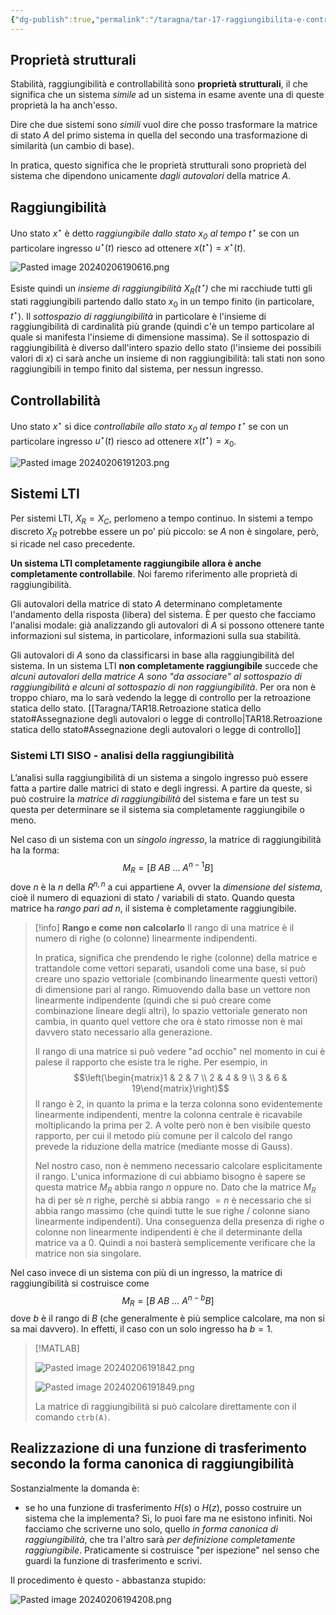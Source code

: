 ```yaml
---
{"dg-publish":true,"permalink":"/taragna/tar-17-raggiungibilita-e-controllabilita/"}
---
```


## Proprietà strutturali 
Stabilità, raggiungibilità e controllabilità sono **proprietà strutturali**, il che significa che un sistema *simile* ad un sistema in esame avente una di queste proprietà la ha anch'esso.

Dire che due sistemi sono *simili* vuol dire che posso trasformare la matrice di stato $A$ del primo sistema in quella del secondo una trasformazione di similarità (un cambio di base). 

In pratica, questo significa che le proprietà strutturali sono proprietà del sistema che dipendono unicamente *dagli autovalori* della matrice $A$.
## Raggiungibilità
Uno stato $x^\star$ è detto *raggiungibile dallo stato $x_0$ al tempo $t^\star$* se con un particolare ingresso $u^\star(t)$ riesco ad ottenere $x(t^\star)=x^\star(t)$.

![Pasted image 20240206190616.png](/img/user/img/Pasted%20image%2020240206190616.png)

Esiste quindi un *insieme di raggiungibilità $X_R(t^\star)$* che mi racchiude tutti gli stati raggiungibili partendo dallo stato $x_0$ in un tempo finito (in particolare, $t^\star$).
Il *sottospazio di raggiungibilità* in particolare è l'insieme di raggiungibilità di cardinalità più grande (quindi c'è un tempo particolare al quale si manifesta l'insieme di dimensione massima).
Se il sottospazio di raggiungibilità è diverso dall'intero spazio dello stato (l'insieme dei possibili valori di $x$) ci sarà anche un insieme di non raggiungibilità: tali stati non sono raggiungibili in tempo finito dal sistema, per nessun ingresso.
## Controllabilità
Uno stato $x^\star$ si dice *controllabile allo stato $x_0$ al tempo $t^\star$* se con un particolare ingresso $u^\star(t)$ riesco ad ottenere $x(t^\star)=x_0$.

![Pasted image 20240206191203.png](/img/user/img/Pasted%20image%2020240206191203.png)

## Sistemi LTI
Per sistemi LTI, $X_R=X_C$, perlomeno a tempo continuo.
In sistemi a tempo discreto $X_R$ potrebbe essere un po' più piccolo: se $A$ non è singolare, però, si ricade nel caso precedente.

**Un sistema LTI completamente raggiungibile allora è anche completamente controllabile**. Noi faremo riferimento alle proprietà di raggiungibilità.

Gli autovalori della matrice di stato $A$ determinano completamente l'andamento della risposta (libera) del sistema. È per questo che facciamo l'analisi modale: già analizzando gli autovalori di $A$ si possono ottenere tante informazioni sul sistema, in particolare, informazioni sulla sua stabilità.

Gli autovalori di $A$ sono da classificarsi in base alla raggiungibilità del sistema.
In un sistema LTI **non completamente raggiungibile** succede che *alcuni autovalori della matrice $A$ sono "da associare" al sottospazio di raggiungibilità e alcuni al sottospazio di non raggiungibilità*. Per ora non è troppo chiaro, ma lo sarà vedendo la legge di controllo per la retroazione statica dello stato. [[Taragna/TAR18.Retroazione statica dello stato#Assegnazione degli autovalori o legge di controllo\|TAR18.Retroazione statica dello stato#Assegnazione degli autovalori o legge di controllo]]

### Sistemi LTI SISO - analisi della raggiungibilità
L’analisi sulla raggiungibilità di un sistema a singolo ingresso può essere fatta a partire dalle matrici di stato e degli ingressi. A partire da queste, si può costruire la *matrice di raggiungibilità* del sistema e fare un test su questa per determinare se il sistema sia completamente raggiungibile o meno.

Nel caso di un sistema con un *singolo ingresso*, la matrice di raggiungibilità ha la forma: 
$$M_R = [B\ AB\ \dots\ A^{n-1}B]$$
dove $n$ è la $n$ della $R^{n,n}$ a cui appartiene $A$, ovver la *dimensione del sistema*, cioè il numero di equazioni di stato / variabili di stato.
Quando questa matrice ha *rango pari ad $n$*, il sistema è completamente raggiungibile.

>[!info]
>**Rango e come non calcolarlo**
>Il rango di una matrice è il numero di righe (o colonne) linearmente indipendenti.
>
>In pratica, significa che prendendo le righe (colonne) della matrice e trattandole come vettori separati, usandoli come una base, si può creare uno spazio vettoriale (combinando linearmente questi vettori) di dimensione pari al rango.
>Rimuovendo dalla base un vettore non linearmente indipendente (quindi che si può creare come combinazione lineare degli altri), lo spazio vettoriale generato non cambia, in quanto quel vettore che ora è stato rimosse non è mai davvero stato necessario alla generazione.
>
>Il rango di una matrice si può vedere "ad occhio" nel momento in cui è palese il rapporto che esiste tra le righe. Per esempio, in $$\left(\begin{matrix}1 & 2 & 7 \\ 2 & 4 & 9 \\ 3 & 6 & 19\end{matrix}\right)$$
>Il rango è $2$, in quanto la prima e la terza colonna sono evidentemente linearmente indipendenti, mentre la colonna centrale è ricavabile moltiplicando la prima per $2$.
>A volte però non è ben visibile questo rapporto, per cui il metodo più comune per il calcolo del rango prevede la riduzione della matrice (mediante mosse di Gauss).
>
>Nel nostro caso, non è nemmeno necessario calcolare esplicitamente il rango.
>L'unica informazione di cui abbiamo bisogno è sapere se questa matrice $M_R$ abbia rango $n$ oppure no.
>Dato che la matrice $M_R$ ha di per sè $n$ righe, perchè si abbia rango $=n$ è necessario che si abbia rango massimo (che quindi tutte le sue righe / colonne siano linearmente indipendenti).
>Una conseguenza della presenza di righe o colonne non linearmente indipendenti è che il determinante della matrice va a $0$. Quindi a noi basterà semplicemente verificare che la matrice non sia singolare.

Nel caso invece di un sistema con più di un ingresso, la matrice di raggiungibilità si costruisce come $$M_R = [B\ AB\ \dots\ A^{n-b}B]$$
dove $b$ è il rango di $B$ (che generalmente è più semplice calcolare, ma non si sa mai davvero). In effetti, il caso con un solo ingresso ha $b=1$.

> [!MATLAB]
> 
> ![Pasted image 20240206191842.png](/img/user/img/Pasted%20image%2020240206191842.png)
> 
> ![Pasted image 20240206191849.png](/img/user/img/Pasted%20image%2020240206191849.png)
> 
> La matrice di raggiungibilità si può calcolare direttamente con il comando `ctrb(A)`.

## Realizzazione di una funzione di trasferimento secondo la forma canonica di raggiungibilità
Sostanzialmente la domanda è:
- se ho una funzione di trasferimento $H(s)$ o $H(z)$, posso costruire un sistema che la implementa?
Sì, lo puoi fare ma ne esistono infiniti. Noi facciamo che scriverne uno solo, quello *in forma canonica di raggiungibilità*, che tra l'altro sarà *per definizione completamente raggiungibile*.
Praticamente si costruisce "per ispezione" nel senso che guardi la funzione di trasferimento e scrivi.

Il procedimento è questo - abbastanza stupido:

![Pasted image 20240206194208.png](/img/user/img/Pasted%20image%2020240206194208.png)
